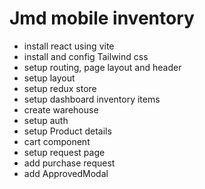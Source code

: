 # Jmd mobile inventory

- install react using vite
- install and config Tailwind css
- setup routing, page layout and header
- setup layout
- setup redux store
- setup dashboard inventory items
- create warehouse
- setup auth
- setup Product details
- cart component
- setup request page
- add purchase request
- add ApprovedModal
